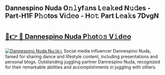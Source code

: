 ## Dannespino Nuda O𝚗𝚕yf𝚊ns L𝚎a𝚔ed N𝚞𝚍es - Part-H1F P𝚑𝚘tos Vi𝚍𝚎o - H𝚘𝚝 Part L𝚎a𝚔s 7DvgN

# <h2><a href="http://kf6p7j0.oniu.top/?m=Dannespino+Nuda">🔗👉 🔴 Dannespino Nuda P𝚑ot𝚘𝚜 V𝚒d𝚎o</a></h2>

[![Dannespino Nuda Nu𝚍e𝚜](https://i.imgur.com/0qMVB7G.gif)](http://kf6p7j0.oniu.top/?m=Dannespino+Nuda)
Social media influencer Dannespino Nuda, famed for sharing dance and lifestyle content, including presentations and personal blogs. Outstanding juggling partner Dannespino Nuda, recognized for their remarkable abilities and accomplishments in juggling with others.  
